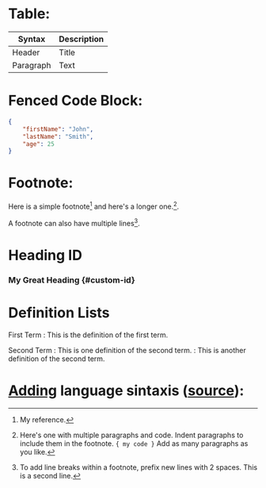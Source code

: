 # Table:

| Syntax    | Description |
| --------- | ----------- |
| Header    | Title       |
| Paragraph | Text        |

# Fenced Code Block:

```json
{
    "firstName": "John",
    "lastName": "Smith",
    "age": 25
}
```

# Footnote:

Here is a simple footnote[^1] and here's a longer one.[^bignote].

A footnote can also have multiple lines[^2].

[^1]: My reference.
[^2]:
    To add line breaks within a footnote, prefix new lines with 2 spaces.
    This is a second line.

[^bignote]:
    Here's one with multiple paragraphs and code.
    Indent paragraphs to include them in the footnote.
    `{ my code }`
    Add as many paragraphs as you like.

# Heading ID

### My Great Heading {#custom-id}

# Definition Lists

First Term
: This is the definition of the first term.

Second Term
: This is one definition of the second term.
: This is another definition of the second term.

# [Adding](PROGRAMMING_LANGUAGES_SINTAXIS.md) language sintaxis ([source](https://developer.mozilla.org/en-US/docs/MDN/Writing_guidelines/Howto/Markdown_in_MDN)):
